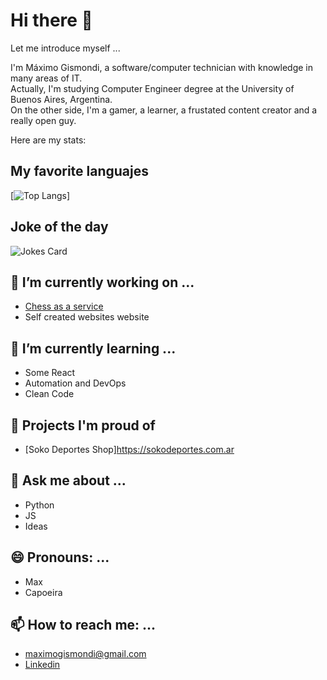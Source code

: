 # Hi there 👋

Let me introduce myself ...

I'm Máximo Gismondi, a software/computer technician with knowledge in many areas of IT.  
Actually, I'm studying Computer Engineer degree at the University of Buenos Aires, Argentina.  
On the other side, I'm a gamer, a learner, a frustated content creator and a really open guy.

Here are my stats:

## My favorite languajes
[![Top Langs](https://github-readme-stats.vercel.app/api/top-langs/?username=MaximoGismondi&layout=compact&theme=gruvbox)]

## Joke of the day
![Jokes Card](https://readme-jokes.vercel.app/api)

## 🔭 I’m currently working on ...
  - [Chess as a service](https://chess-as-service.web.app)
  - Self created websites website

## 🌱 I’m currently learning ...
  - Some React
  - Automation and DevOps
  - Clean Code

## 🏅 Projects I'm proud of
  -  [Soko Deportes Shop]https://sokodeportes.com.ar

## 💬 Ask me about ...
  - Python
  - JS
  - Ideas

## 😄 Pronouns: ...
  - Max
  - Capoeira
  
## 📫 How to reach me: ...
  - maximogismondi@gmail.com
  - [Linkedin](https://www.linkedin.com/in/maximogismondi/)
